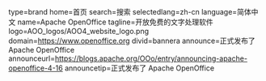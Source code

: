 type=brand
home=首页
search=搜索
selectedlang=zh-cn
language=简体中文
name=Apache OpenOffice
tagline=开放免费的文字处理软件
logo=AOO_logos/AOO4_website_logo.png
domain=https://www.openoffice.org
divid=bannera
announce=正式发布了 Apache OpenOffice
announceurl=https://blogs.apache.org/OOo/entry/announcing-apache-openoffice-4-16
announcetip=正式发布了 Apache OpenOffice
~~~~~~
